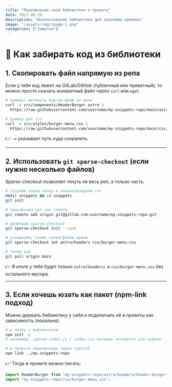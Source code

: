 ```yaml
---
title: "Подключение свой библиотеки к проекту"
date: 2022-08-20
description: "Использование библиотеки для экономии времени"
image: "/assets/img/image-1.png"
categories: ["Заметки"]
---
```


# 📌 Как забирать код из библиотеки

## 1. Скопировать файл напрямую из репа

Если у тебя код лежит на GitLab/GitHub (публичный или приватный), то можно просто скачать конкретный файл через `curl` или `wget`.

```bash
# пример: вытянуть бургер-меню из репа
curl -o src/components/HeaderBurger.astro \
  https://raw.githubusercontent.com/username/my-snippets-repo/main/astro/headers/header-burger.astro

# пример для css
curl -o src/styles/burger-menu.css \
  https://raw.githubusercontent.com/username/my-snippets-repo/main/css/burger-menu.css
```

👉 `-o` указывает путь куда сохранить.

---

## 2. Использовать `git sparse-checkout` (если нужно несколько файлов)

Sparse-checkout позволяет тянуть не весь реп, а только часть.

```bash
# создаём новую папку и инициализируем гит
mkdir snippets && cd snippets
git init

# подключаем реп как remote
git remote add origin git@gitlab.com:username/my-snippets-repo.git

# включаем sparse-checkout
git sparse-checkout init --cone

# указываем, какие папки/файлы нужны
git sparse-checkout set astro/headers css/burger-menu.css

# тянем код
git pull origin main
```

👉 В итоге у тебя будет только `astro/headers/` и `css/burger-menu.css` без остального мусора.

---

## 3. Если хочешь юзать как пакет (npm-link подход)

Можно держать библиотеку у себя и подключать её в проекты как зависимость (локально).

```bash
# в папке с библиотекой
npm init -y
# например, сделай index.js / index.css которые экспортят всё нужное

# в проекте подключаешь через symlink
npm link ../my-snippets-repo
```

👉 Тогда в проекте можно писать:

```js
import HeaderBurger from "my-snippets-repo/astro/headers/header-burger.astro";
import "my-snippets-repo/css/burger-menu.css";
```
